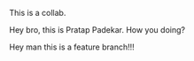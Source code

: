 This is a collab.

Hey bro, this is Pratap Padekar. How you doing?


Hey man this is a feature branch!!!